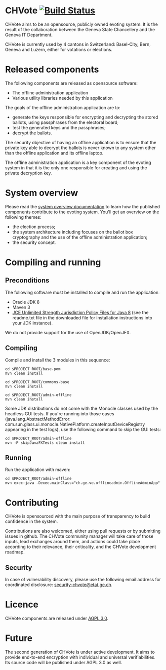 # CHVote [![Build Status](https://travis-ci.org/republique-et-canton-de-geneve/chvote-1-0.svg?branch=master&style=flat)](https://travis-ci.org/republique-et-canton-de-geneve/chvote-1-0)

CHVote aims to be an opensource, publicly owned evoting system. It is the result of the collaboration
between the Geneva State Chancellery and the Geneva IT Department.

CHVote is currently used by 4 cantons in Switzerland: Basel-City, Bern, Geneva and Luzern, either for
votations or elections.

# Released components
The following components are released as opensource software:
* The offline administration application
* Various utility libraries needed by this application

The goals of the offline administration application are to:
* generate the keys responsible for encrypting and decrypting the stored ballots, using passphrases from the 
electoral board;
* test the generated keys and the passphrases;
* decrypt the ballots.

The security objective of having an offline application is to ensure that the private key able to decrypt the ballots
is never known to any system other than the offline application and its offline laptop.

The offline administration application is a key component of the evoting system in that it is the only one responsible
for creating and using the private decryption key.

# System overview
Please read the [system overview documentation](docs/system-overview.md) to learn how the published
 components contribute to the evoting system. You'll get an overview on the following themes:
  * the election process;
  * the system architecture including focuses on the ballot box cryptography and the use of the offline administration
  application;
  * the security concept.

# Compiling and running

## Preconditions
The following software must be installed to compile and run the application:
* Oracle JDK 8
* Maven 3
* [JCE Unlimited Strength Jurisdiction Policy Files for Java 8](http://www.oracle.com/technetwork/java/javase/downloads/jce8-download-2133166.html)
  (see the readme.txt file in the downloaded file for installation instructions into your JDK instance).
  
We do not provide support for the use of OpenJDK/OpenJFX. 

## Compiling
Compile and install the 3 modules in this sequence:

```Shell
cd $PROJECT_ROOT/base-pom
mvn clean install

cd $PROJECT_ROOT/commons-base
mvn clean install

cd $PROJECT_ROOT/admin-offline
mvn clean install
```

Some JDK distributions do not come with the Monocle classes used by the headless GUI tests. If you're running into those cases 
(java.lang.AbstractMethodError: com.sun.glass.ui.monocle.NativePlatform.createInputDeviceRegistry appearing in the test logs),
use the following command to skip the GUI tests:

```Shell
cd $PROJECT_ROOT/admin-offline
mvn -P skipJavaFXTests clean install
```

## Running
Run the application with maven:
```Shell
cd $PROJECT_ROOT/admin-offline
mvn exec:java -Dexec.mainClass="ch.ge.ve.offlineadmin.OfflineAdminApp"
```

# Contributing
CHVote is opensourced with the main purpose of transparency to build confidence in the system.
 
Contributions are also welcomed, either using pull requests or by submitting issues in github. The CHVote community
manager will take care of those inputs, lead exchanges around them, and actions could take place according to their 
relevance, their criticality, and the CHVote development roadmap.

## Security

In case of vulnerability discovery, please use the following email address for coordinated disclosure: security-chvote@etat.ge.ch.

# Licence
CHVote components are released under [AGPL 3.0](https://www.gnu.org/licenses/agpl.txt).

# Future
The second generation of CHVote is under active development. It aims to provide end-to-end encryption with individual
and universal verifiabilities. Its source code will be published under AGPL 3.0 as well.
